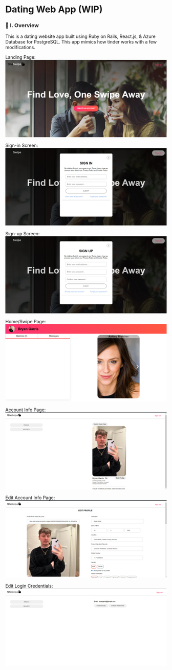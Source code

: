 # Dating Web App (WIP)

### 🧐 I. Overview
This is a dating website app built using Ruby on Rails, React.js, & Azure Database for PostgreSQL. This app mimics how tinder works with a few modifications. 

Landing Page:
![alt text](image.png)

Sign-in Screen:
![alt text](image-1.png)

Sign-up Screen:
![alt text](image-2.png)

Home/Swipe Page:
![alt text](image-3.png)

Account Info Page:
![alt text](image-4.png)

Edit Account Info Page:
![alt text](image-5.png)

Edit Login Credentials:
![alt text](image-6.png)

